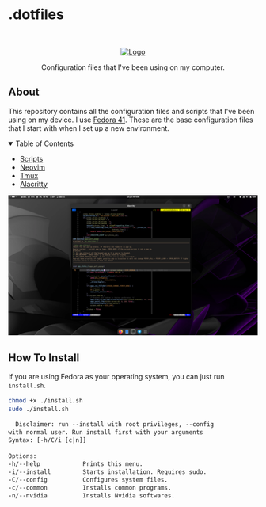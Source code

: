 # .dotfiles

<br />
<p align="center">
  <a href="https://github.com/umutsevdi/dotfiles">
    <img src="https://img.icons8.com/fluency/344/fedora.png" alt="Logo" height="80">
  </a>
<p align="center">
    Configuration files that I've been using on my computer.
</p>

## About

This repository contains all the configuration files and scripts that I've been
using on my device. I use [Fedora 41](https://getfedora.org/en/server/download/).
These are the base configuration files that I start with when I set up a new
environment.

<details open="open">
  <summary>Table of Contents</summary>
  <ul>
  <li><a href="bin/">Scripts</a></li>
  <li><a href="nvim/">Neovim</a></li>
  <li><a href="tmux.conf">Tmux</a></li>
  <li><a href="alacritty/">Alacritty</a></li>
  </ul>
</details>

<img src="screenshots/main.png">


## How To Install

If you are using Fedora as your operating system, you can just run `install.sh`.

```bash
chmod +x ./install.sh
sudo ./install.sh
```
```
  Disclaimer: run --install with root privileges, --config
with normal user. Run install first with your arguments
Syntax: [-h/C/i [c|n]]

Options:
-h/--help            Prints this menu.
-i/--install         Starts installation. Requires sudo.
-C/--config          Configures system files.
-c/--common          Installs common programs.
-n/--nvidia          Installs Nvidia softwares.
```


